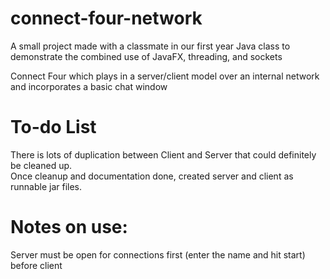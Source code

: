 # connect-four-network
A small project made with a classmate in our first year Java class to demonstrate
the combined use of JavaFX, threading, and sockets

Connect Four which plays in a server/client model over an internal network
and incorporates a basic chat window

# To-do List
There is lots of duplication between Client and Server that could definitely
be cleaned up.\
Once cleanup and documentation done, created server and client as runnable jar files.

# Notes on use:
Server must be open for connections first (enter the name and hit start) before client

